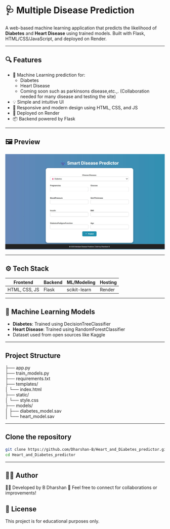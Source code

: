 # 🩺 Multiple Disease Prediction

A web-based machine learning application that predicts the likelihood of **Diabetes** and **Heart Disease** using trained models. Built with Flask, HTML/CSS/JavaScript, and deployed on Render.

---

## 🔍 Features

- 🧠 Machine Learning prediction for:
  - Diabetes
  - Heart Disease
  - Coming soon such as parkinsons disease,etc.,. (Collaboration needed for many disease and testing the site)
- 💡 Simple and intuitive UI
- 🎨 Responsive and modern design using HTML, CSS, and JS
- 🚀 Deployed on Render
- 📦 Backend powered by Flask

---

## 🖼️ Preview

![App Screenshot](/MLP.jpg)

---

## ⚙️ Tech Stack

| Frontend      | Backend     | ML/Modeling       | Hosting      |
|---------------|-------------|-------------------|---------------|
| HTML, CSS, JS | Flask       | scikit-learn      | Render        |

---

## 🧠 Machine Learning Models

- **Diabetes**: Trained using DecisionTreeClassifier
- **Heart Disease**: Trained using RandomForestClassifier
- Dataset used from open sources like Kaggle

---

##  Project Structure 

├── app.py<br>
├── train_models.py<br>
├── requirements.txt<br>
├── templates/<br>
│   └── index.html<br>
├── static/<br>
│   └── style.css<br>
├── models/<br>
│   ├── diabetes_model.sav<br>
│   └── heart_model.sav<br>

---

## Clone the repository

```bash
git clone https://github.com/Dharshan-B/Heart_and_Diabetes_predictor.git
cd Heart_and_Diabetes_predictor
```
---

## 🙋‍♂️ Author
👨‍💻 Developed by B Dharshan
📧 Feel free to connect for collaborations or improvements! 

## 📜 License
This project is for educational purposes only.










